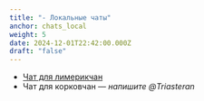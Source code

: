 ```yaml
---
title: "- Локальные чаты"
anchor: chats_local
weight: 5
date: 2024-12-01T22:42:00.000Z
draft: "false"
---
```

- [Чат для лимерикчан](https://t.me/lmkgang)
- Чат для корковчан — _напишите @Triasteran_
